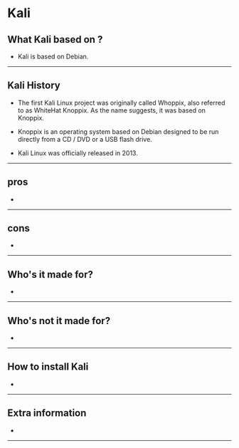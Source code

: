 # Kali

## What Kali based on ?

- Kali is based on Debian.
---
## Kali History

- The first Kali Linux project was originally called Whoppix, also referred to as WhiteHat Knoppix. As the name suggests, it was based on Knoppix. 

- Knoppix is an operating system based on Debian designed to be run directly from a CD / DVD or a USB flash drive.

- Kali Linux was officially released in 2013.
---
## pros

-



---
## cons
-


---
## Who's it made for?
-


---
## Who's not it made for?
-

---
## How to install Kali
-


---

## Extra information
-
 
---